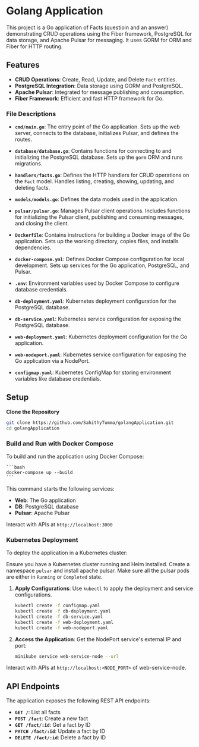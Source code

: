 # Golang Application

This project is a Go application of Facts (questioin and an answer) demonstrating CRUD operations using the Fiber framework, PostgreSQL for data storage, and Apache Pulsar for messaging. It uses GORM for ORM and Fiber for HTTP routing.

## Features

- **CRUD Operations**: Create, Read, Update, and Delete `Fact` entities.
- **PostgreSQL Integration**: Data storage using GORM and PostgreSQL.
- **Apache Pulsar**: Integrated for message publishing and consumption.
- **Fiber Framework**: Efficient and fast HTTP framework for Go.


### File Descriptions

- **`cmd/main.go`**: The entry point of the Go application. Sets up the web server, connects to the database, initializes Pulsar, and defines the routes.

- **`database/database.go`**: Contains functions for connecting to and initializing the PostgreSQL database. Sets up the `gorm` ORM and runs migrations.

- **`handlers/facts.go`**: Defines the HTTP handlers for CRUD operations on the `Fact` model. Handles listing, creating, showing, updating, and deleting facts.

- **`models/models.go`**: Defines the data models used in the application.

- **`pulsar/pulsar.go`**: Manages Pulsar client operations. Includes functions for initializing the Pulsar client, publishing and consuming messages, and closing the client.

- **`Dockerfile`**: Contains instructions for building a Docker image of the Go application. Sets up the working directory, copies files, and installs dependencies.

- **`docker-compose.yml`**: Defines Docker Compose configuration for local development. Sets up services for the Go application, PostgreSQL, and Pulsar.

- **`.env`**: Environment variables used by Docker Compose to configure database credentials.

- **`db-deployment.yaml`**: Kubernetes deployment configuration for the PostgreSQL database.

- **`db-service.yaml`**: Kubernetes service configuration for exposing the PostgreSQL database.

- **`web-deployment.yaml`**: Kubernetes deployment configuration for the Go application.

- **`web-nodeport.yaml`**: Kubernetes service configuration for exposing the Go application via a NodePort.

- **`configmap.yaml`**: Kubernetes ConfigMap for storing environment variables like database credentials.

## Setup

**Clone the Repository**

   ```bash
   git clone https://github.com/SahithyTumma/golangApplication.git
   cd golangApplication
   ```

### Build and Run with Docker Compose

To build and run the application using Docker Compose:

    ```bash
    docker-compose up --build
    ```

   This command starts the following services:

   - **Web**: The Go application
   - **DB**: PostgreSQL database
   - **Pulsar**: Apache Pulsar

Interact with APIs at `http://localhost:3000`


### Kubernetes Deployment

To deploy the application in a Kubernetes cluster:

Ensure you have a Kubernetes cluster running and Helm installed. Create a namespace `pulsar` and install apache pulsar. Make sure all the pulsar pods are either in `Running` or `Completed` state.

1. **Apply Configurations**: Use `kubectl` to apply the deployment and service configurations.

    ```bash
    kubectl create -f configmap.yaml
    kubectl create -f db-deployment.yaml
    kubectl create -f db-service.yaml
    kubectl create -f web-deployment.yaml
    kubectl create -f web-nodeport.yaml
    ```

2. **Access the Application**: Get the NodePort service's external IP and port:

    ```bash
    minikube service web-service-node --url
    ```

Interact with APIs at `http://localhost:<NODE_PORT>` of web-service-node.


## API Endpoints

The application exposes the following REST API endpoints:

- **`GET /`**: List all facts
- **`POST /fact`**: Create a new fact
- **`GET /fact/:id`**: Get a fact by ID
- **`PATCH /fact/:id`**: Update a fact by ID
- **`DELETE /fact/:id`**: Delete a fact by ID


